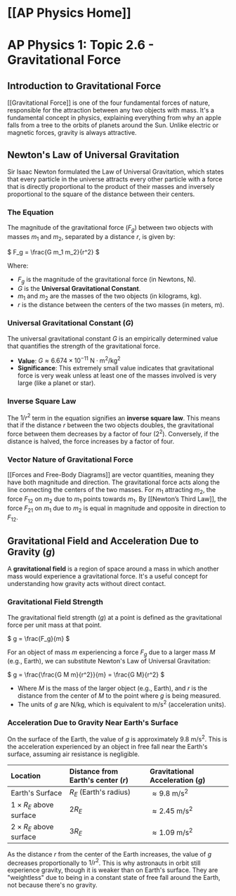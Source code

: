 # [[AP Physics Home]]
# AP Physics 1: Topic 2.6 - Gravitational Force

## Introduction to Gravitational Force

[[Gravitational Force]] is one of the four fundamental forces of nature, responsible for the attraction between any two objects with mass. It's a fundamental concept in physics, explaining everything from why an apple falls from a tree to the orbits of planets around the Sun. Unlike electric or magnetic forces, gravity is always attractive.

## Newton's Law of Universal Gravitation

Sir Isaac Newton formulated the Law of Universal Gravitation, which states that every particle in the universe attracts every other particle with a force that is directly proportional to the product of their masses and inversely proportional to the square of the distance between their centers.

### The Equation

The magnitude of the gravitational force ($F_g$) between two objects with masses $m_1$ and $m_2$, separated by a distance $r$, is given by:

$
F_g = \frac{G m_1 m_2}{r^2}
$

Where:
*   $F_g$ is the magnitude of the gravitational force (in Newtons, N).
*   $G$ is the **Universal Gravitational Constant**.
*   $m_1$ and $m_2$ are the masses of the two objects (in kilograms, kg).
*   $r$ is the distance between the centers of the two masses (in meters, m).

### Universal Gravitational Constant ($G$)

The universal gravitational constant $G$ is an empirically determined value that quantifies the strength of the gravitational force.

*   **Value**: $G \approx 6.674 \times 10^{-11} \text{ N} \cdot \text{m}^2/\text{kg}^2$
*   **Significance**: This extremely small value indicates that gravitational force is very weak unless at least one of the masses involved is very large (like a planet or star).

### Inverse Square Law

The $1/r^2$ term in the equation signifies an **inverse square law**. This means that if the distance $r$ between the two objects doubles, the gravitational force between them decreases by a factor of four ($2^2$). Conversely, if the distance is halved, the force increases by a factor of four.

### Vector Nature of Gravitational Force

[[Forces and Free-Body Diagrams]] are vector quantities, meaning they have both magnitude and direction. The gravitational force acts along the line connecting the centers of the two masses. For $m_1$ attracting $m_2$, the force $F_{12}$ on $m_2$ due to $m_1$ points towards $m_1$. By [[Newton’s Third Law]], the force $F_{21}$ on $m_1$ due to $m_2$ is equal in magnitude and opposite in direction to $F_{12}$.

## Gravitational Field and Acceleration Due to Gravity ($g$)

A **gravitational field** is a region of space around a mass in which another mass would experience a gravitational force. It's a useful concept for understanding how gravity acts without direct contact.

### Gravitational Field Strength

The gravitational field strength ($g$) at a point is defined as the gravitational force per unit mass at that point.

$
g = \frac{F_g}{m}
$

For an object of mass $m$ experiencing a force $F_g$ due to a larger mass $M$ (e.g., Earth), we can substitute Newton's Law of Universal Gravitation:

$
g = \frac{\frac{G M m}{r^2}}{m} = \frac{G M}{r^2}
$

*   Where $M$ is the mass of the larger object (e.g., Earth), and $r$ is the distance from the center of $M$ to the point where $g$ is being measured.
*   The units of $g$ are N/kg, which is equivalent to m/s$^2$ (acceleration units).

### Acceleration Due to Gravity Near Earth's Surface

On the surface of the Earth, the value of $g$ is approximately $9.8 \text{ m/s}^2$. This is the acceleration experienced by an object in free fall near the Earth's surface, assuming air resistance is negligible.

| Location           | Distance from Earth's center ($r$) | Gravitational Acceleration ($g$) |
| :----------------- | :--------------------------------- | :------------------------------- |
| Earth's Surface    | $R_E$ (Earth's radius)             | $\approx 9.8 \text{ m/s}^2$      |
| $1 \times R_E$ above surface | $2 R_E$                            | $\approx 2.45 \text{ m/s}^2$     |
| $2 \times R_E$ above surface | $3 R_E$                            | $\approx 1.09 \text{ m/s}^2$     |

As the distance $r$ from the center of the Earth increases, the value of $g$ decreases proportionally to $1/r^2$. This is why astronauts in orbit still experience gravity, though it is weaker than on Earth's surface. They are "weightless" due to being in a constant state of free fall around the Earth, not because there's no gravity.